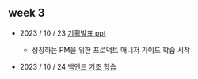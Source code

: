 ## week 3
- 2023 / 10 / 23 [기획발표 ppt](./자율기획발표.pdf)
    - 성장하는 PM을 위한 프로덕트 매니저 가이드 학습 시작

- 2023 / 10 / 24 [백엔드 기초 학습](./20231024.pdf)